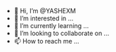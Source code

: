 - 👋 Hi, I’m @YASHEXM
- 👀 I’m interested in ...
- 🌱 I’m currently learning ...
- 💞️ I’m looking to collaborate on ...
- 📫 How to reach me ...

<!---
YASHEXM/YASHEXM is a ✨ special ✨ repository because its `README.md` (this file) appears on your GitHub profile.
You can click the Preview link to take a look at your changes.
--->
